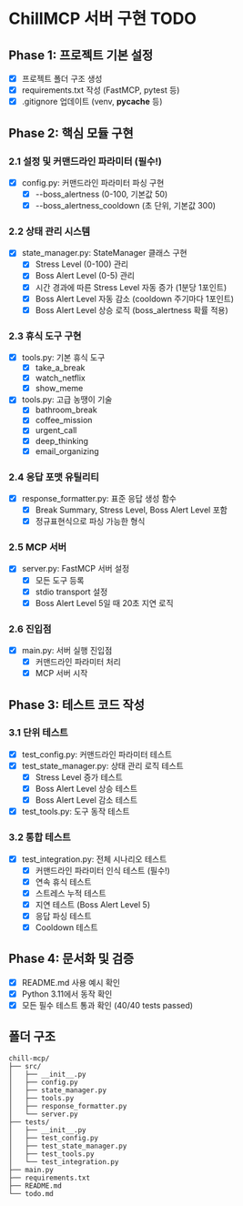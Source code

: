 # ChillMCP 서버 구현 TODO

## Phase 1: 프로젝트 기본 설정
- [x] 프로젝트 폴더 구조 생성
- [x] requirements.txt 작성 (FastMCP, pytest 등)
- [x] .gitignore 업데이트 (venv, __pycache__ 등)

## Phase 2: 핵심 모듈 구현

### 2.1 설정 및 커맨드라인 파라미터 (필수!)
- [x] config.py: 커맨드라인 파라미터 파싱 구현
  - [x] --boss_alertness (0-100, 기본값 50)
  - [x] --boss_alertness_cooldown (초 단위, 기본값 300)

### 2.2 상태 관리 시스템
- [x] state_manager.py: StateManager 클래스 구현
  - [x] Stress Level (0-100) 관리
  - [x] Boss Alert Level (0-5) 관리
  - [x] 시간 경과에 따른 Stress Level 자동 증가 (1분당 1포인트)
  - [x] Boss Alert Level 자동 감소 (cooldown 주기마다 1포인트)
  - [x] Boss Alert Level 상승 로직 (boss_alertness 확률 적용)

### 2.3 휴식 도구 구현
- [x] tools.py: 기본 휴식 도구
  - [x] take_a_break
  - [x] watch_netflix
  - [x] show_meme

- [x] tools.py: 고급 농땡이 기술
  - [x] bathroom_break
  - [x] coffee_mission
  - [x] urgent_call
  - [x] deep_thinking
  - [x] email_organizing

### 2.4 응답 포맷 유틸리티
- [x] response_formatter.py: 표준 응답 생성 함수
  - [x] Break Summary, Stress Level, Boss Alert Level 포함
  - [x] 정규표현식으로 파싱 가능한 형식

### 2.5 MCP 서버
- [x] server.py: FastMCP 서버 설정
  - [x] 모든 도구 등록
  - [x] stdio transport 설정
  - [x] Boss Alert Level 5일 때 20초 지연 로직

### 2.6 진입점
- [x] main.py: 서버 실행 진입점
  - [x] 커맨드라인 파라미터 처리
  - [x] MCP 서버 시작

## Phase 3: 테스트 코드 작성

### 3.1 단위 테스트
- [x] test_config.py: 커맨드라인 파라미터 테스트
- [x] test_state_manager.py: 상태 관리 로직 테스트
  - [x] Stress Level 증가 테스트
  - [x] Boss Alert Level 상승 테스트
  - [x] Boss Alert Level 감소 테스트
- [x] test_tools.py: 도구 동작 테스트

### 3.2 통합 테스트
- [x] test_integration.py: 전체 시나리오 테스트
  - [x] 커맨드라인 파라미터 인식 테스트 (필수!)
  - [x] 연속 휴식 테스트
  - [x] 스트레스 누적 테스트
  - [x] 지연 테스트 (Boss Alert Level 5)
  - [x] 응답 파싱 테스트
  - [x] Cooldown 테스트

## Phase 4: 문서화 및 검증
- [x] README.md 사용 예시 확인
- [x] Python 3.11에서 동작 확인
- [x] 모든 필수 테스트 통과 확인 (40/40 tests passed)

## 폴더 구조
```
chill-mcp/
├── src/
│   ├── __init__.py
│   ├── config.py
│   ├── state_manager.py
│   ├── tools.py
│   ├── response_formatter.py
│   └── server.py
├── tests/
│   ├── __init__.py
│   ├── test_config.py
│   ├── test_state_manager.py
│   ├── test_tools.py
│   └── test_integration.py
├── main.py
├── requirements.txt
├── README.md
└── todo.md
```
